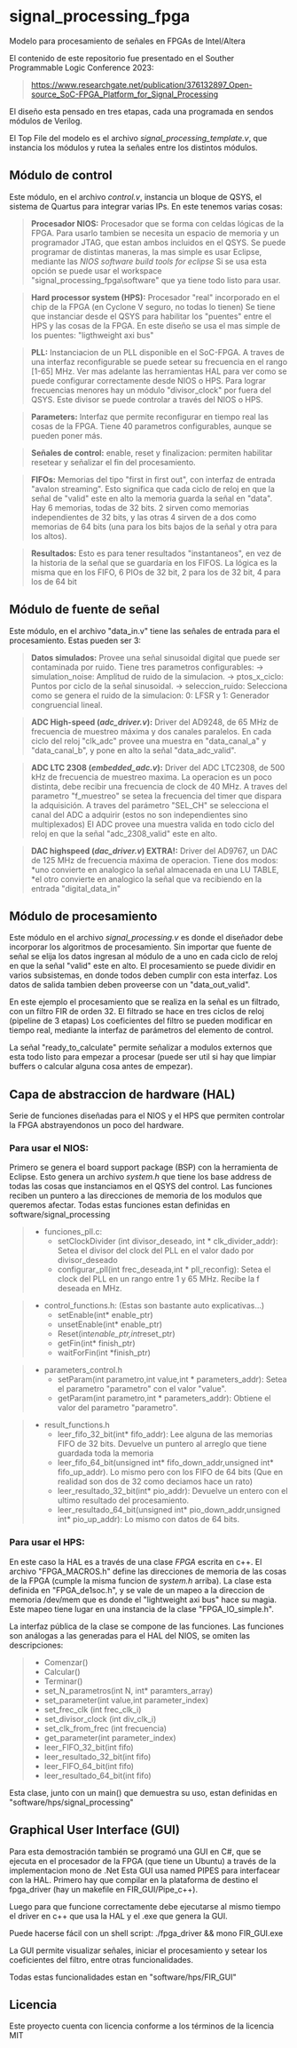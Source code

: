 # signal_processing_fpga
Modelo para procesamiento de señales en FPGAs de Intel/Altera

El contenido de este repositorio fue presentado en el Souther Programmable Logic Conference 2023:
> https://www.researchgate.net/publication/376132897_Open-source_SoC-FPGA_Platform_for_Signal_Processing

El diseño esta pensado en tres etapas, cada una programada en sendos módulos de Verilog. 

El Top File del modelo es el archivo *signal_processing_template.v*, que instancia los módulos y rutea la señales entre los distintos módulos.

## Módulo de control

Este módulo, en el archivo *control.v*, instancia un bloque de QSYS, el sistema de Quartus para integrar varias IPs. En este tenemos varias cosas:
	
>**Procesador NIOS:** Procesador que se forma con celdas lógicas de la FPGA. Para usarlo tambien se necesita un espacio de memoria y un programador JTAG, que estan ambos incluidos en el QSYS.
	Se puede programar de distintas maneras, la mas simple es usar Eclipse, mediante las *NIOS software build tools for eclipse*
	Si se usa esta opción se puede usar el workspace "signal_processing_fpga\software" que ya tiene todo listo para usar.
	
>**Hard processor system (HPS):** Procesador "real" incorporado en el chip de la FPGA (en Cyclone V seguro, no todas lo tienen)
	Se tiene que instanciar desde el QSYS para habilitar los "puentes" entre el HPS y las cosas de la FPGA.
	En este diseño se usa el mas simple de los puentes: "ligthweight axi bus"
	
>**PLL:** Instanciacion de un PLL disponible en el SoC-FPGA. A traves de una interfaz reconfigurable se puede setear su frecuencia en el rango [1-65] MHz.
	Ver mas adelante las herramientas HAL para ver como se puede configurar correctamente desde NIOS o HPS.
	Para lograr frecuencias menores hay un módulo "divisor_clock" por fuera del QSYS. Este divisor se puede controlar a través del NIOS o HPS.
	
>**Parameters:** Interfaz que permite reconfigurar en tiempo real las cosas de la FPGA. Tiene 40 parametros configurables, aunque se pueden poner más.
	
>**Señales de control:** enable, reset y finalizacion: permiten habilitar resetear y señalizar el fin del procesamiento.
	
>**FIFOs:** Memorias del tipo "first in first out", con interfaz de entrada "avalon streaming". 
	Esto significa que cada ciclo de reloj en que la señal de "valid" este en alto la memoria guarda la señal en "data".
	Hay 6 memorias, todas de 32 bits. 2 sirven como memorias independientes de 32 bits, y las otras 4 sirven de a dos como memorias de 64 bits (una para los bits bajos de la señal y otra para los altos).
			   
>**Resultados:** Esto es para tener resultados "instantaneos", en vez de la historia de la señal que se guardaría en los FIFOS.
	La lógica es la misma que en los FIFO, 6 PIOs de 32 bit, 2 para los de 32 bit, 4 para los de 64 bit

## Módulo de fuente de señal

Este módulo, en el archivo "data_in.v" tiene las señales de entrada para el procesamiento. Estas pueden ser 3:

>**Datos simulados:** Provee una señal sinusoidal digital que puede ser contaminada por ruido. Tiene tres parametros configurables:
	-> simulation_noise: Amplitud de ruido de la simulacion.
	-> ptos_x_ciclo: Puntos por ciclo de la señal sinusoidal.
	-> seleccion_ruido: Selecciona como se genera el ruido de la simulacion: 0: LFSR y 1: Generador congruencial lineal.
	
>**ADC High-speed (*adc_driver.v*):** Driver del AD9248, de 65 MHz de frecuencia de muestreo máxima y dos canales paralelos.
	En cada ciclo del reloj "clk_adc" provee una muestra en "data_canal_a" y "data_canal_b", y pone en alto la señal "data_adc_valid".
	
>**ADC LTC 2308 (*embedded_adc.v*):** Driver del ADC LTC2308, de 500 kHz de frecuencia de muestreo maxima. La operacion es un poco distinta, debe recibir una frecuencia de clock de 40 MHz.
	A traves del parametro "f_muestreo" se setea la frecuencia del timer que dispara la adquisición.
	A traves del parámetro "SEL_CH" se selecciona el canal del ADC a adquirir (estos no son independientes sino multiplexados)
	El ADC provee una muestra valida en todo ciclo del reloj en que la señal "adc_2308_valid" este en alto.
									   
>**DAC highspeed (*dac_driver.v*) EXTRA!:** Driver del AD9767, un DAC de 125 MHz de frecuencia máxima de operacion.
	Tiene dos modos: 
	*uno convierte en analogico la señal almacenada en una LU TABLE,
	*el otro convierte en analogico la señal que va recibiendo en la entrada "digital_data_in"
											

## Módulo de procesamiento

Este módulo en el archivo *signal_processing.v* es donde el diseñador debe incorporar los algoritmos de procesamiento.
Sin importar que fuente de señal se elija los datos ingresan al módulo de a uno en cada ciclo de reloj en que la señal "valid" este en alto.
El procesamiento se puede dividir en varios subsistemas, en donde todos deben cumplir con esta interfaz.
Los datos de salida tambien deben proveerse con un "data_out_valid".

En este ejemplo el procesamiento que se realiza en la señal es un filtrado, con un filtro FIR de orden 32. El filtrado se hace en tres ciclos de reloj (pipeline de 3 etapas)
Los coeficientes del filtro se pueden modificar en tiempo real, mediante la interfaz de parámetros del elemento de control.

La señal "ready_to_calculate" permite señalizar a modulos externos que esta todo listo para empezar a procesar (puede ser util si hay que limpiar buffers o calcular alguna cosa antes de empezar).

## Capa de abstraccion de hardware (HAL)

Serie de funciones diseñadas para el NIOS y el HPS que permiten controlar la FPGA abstrayendonos un poco del hardware.

### **Para usar el NIOS:**
Primero se genera el board support package (BSP) con la herramienta de Eclipse. Esto genera un archivo *system.h* que tiene los base address de todas las cosas que instanciamos en el QSYS del control.
Las funciones reciben un puntero a las direcciones de memoria de los modulos que queremos afectar.
Todas estas funciones estan definidas en software/signal_processing


>- funciones_pll.c: 
>   - setClockDivider (int divisor_deseado, int * clk_divider_addr):  Setea el divisor del clock del PLL en el valor dado por divisor_deseado
>   - configurar_pll(int frec_deseada,int * pll_reconfig): Setea el clock del PLL en un rango entre 1 y 65 MHz. Recibe la f deseada en MHz.
	
>- control_functions.h: (Estas son bastante auto explicativas...)
>   - setEnable(int* enable_ptr)
>   - unsetEnable(int* enable_ptr)
>   - Reset(int*enable_ptr,int*reset_ptr)
>   - getFin(int* finish_ptr)
>   - waitForFin(int *finish_ptr)
	
>- parameters_control.h
>   - setParam(int parametro,int value,int * parameters_addr): Setea el parametro "parametro" con el valor "value".
>   - getParam(int parametro,int * parameters_addr): Obtiene el valor del parametro "parametro".
		
>- result_functions.h
>   - leer_fifo_32_bit(int* fifo_addr): Lee alguna de las memorias FIFO de 32 bits. Devuelve un puntero al arreglo que tiene guardada toda la memoria
>   - leer_fifo_64_bit(unsigned int* fifo_down_addr,unsigned int* fifo_up_addr). Lo mismo pero con los FIFO de 64 bits (Que en realidad son dos de 32 como deciamos hace un rato)
>   - leer_resultado_32_bit(int* pio_addr): Devuelve un entero con el ultimo resultado del procesamiento.
>   - leer_resultado_64_bit(unsigned int* pio_down_addr,unsigned int* pio_up_addr): Lo mismo con datos de 64 bits.
		
### **Para usar el HPS:**
En este caso la HAL es a través de una clase *FPGA* escrita en c++. 
El archivo "FPGA_MACROS.h" define las direcciones de memoria de las cosas de la FPGA (cumple la misma funcion de *system.h* arriba).
La clase esta definida en "FPGA_de1soc.h", y se vale de un mapeo a la direccion de memoria /dev/mem que es donde el "lightweight axi bus" hace su magia. Este mapeo tiene lugar en una instancia de la clase "FPGA_IO_simple.h". 

La interfaz pública de la clase se compone de las funciones. Las funciones son análogas a las generadas para el HAL del NIOS, se omiten las descripciones:

>- Comenzar()
>- Calcular()
>- Terminar()
>- set_N_parametros(int N, int* paramters_array)
>- set_parameter(int value,int parameter_index)
>- set_frec_clk (int frec_clk_i) 
>- set_divisor_clock (int div_clk_i)
>- set_clk_from_frec (int frecuencia)
>- get_parameter(int parameter_index)
>- leer_FIFO_32_bit(int fifo)
>- leer_resultado_32_bit(int fifo)
>- leer_FIFO_64_bit(int fifo)
>- leer_resultado_64_bit(int fifo)

Esta clase, junto con un main() que demuestra su uso, estan definidas en "software/hps/signal_processing"

## Graphical User Interface (GUI)

Para esta demostración también se programó una GUI en C#, que se ejecuta en el procesador de la FPGA (que tiene un Ubuntu) a través de la implementacion mono de .Net
Esta GUI usa named PIPES para interfacear con la HAL. Primero hay que compilar en la plataforma de destino el fpga_driver (hay un makefile en FIR_GUI/Pipe_c++).

Luego para que funcione correctamente debe ejecutarse al mismo tiempo el driver en c++ que usa la HAL y el .exe que genera la GUI.

Puede hacerse fácil con un shell script:	./fpga_driver && mono FIR_GUI.exe

La GUI permite visualizar señales, iniciar el procesamiento y setear los coeficientes del filtro, entre otras funcionalidades.

Todas estas funcionalidades estan en "software/hps/FIR_GUI"

## Licencia
Este proyecto cuenta con licencia conforme a los términos de la licencia MIT
